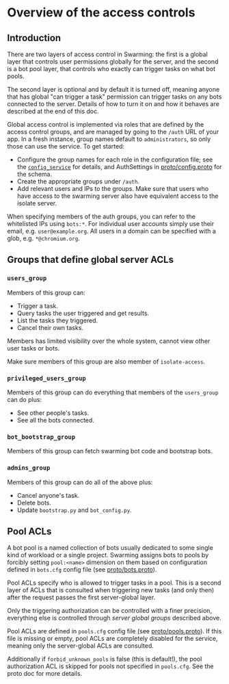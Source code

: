 # Overview of the access controls

## Introduction

There are two layers of access control in Swarming: the first is a global layer
that controls user permissions globally for the server, and the second is
a bot pool layer, that controls who exactly can trigger tasks on what bot pools.

The second layer is optional and by default it is turned off, meaning anyone
that has global "can trigger a task" permission can trigger tasks on any bots
connected to the server. Details of how to turn it on and how it behaves are
described at the end of this doc.

Global access control is implemented via roles that are defined by the
access control groups, and are managed by going to the `/auth` URL of
your app. In a fresh instance, group names default to
`administrators`, so only those can use the service.  To get started:

* Configure the group names for each role in the configuration file;
  see the [`config_service`](../../config_service) for details, and
  AuthSettings in [proto/config.proto](../proto/config.proto) for the
  schema.
* Create the appropriate groups under `/auth`.
* Add relevant users and IPs to the groups.  Make sure that users who
  have access to the swarming server also have equivalent access to
  the isolate server.

When specifying members of the auth groups, you can refer to the whitelisted IPs
using `bots:*`. For individual user accounts simply use their email,
e.g. `user@example.org`.  All users in a domain can be specified with a glob,
e.g. `*@chromium.org`.


## Groups that define global server ACLs

### `users_group`

Members of this group can:

*   Trigger a task.
*   Query tasks the user triggered and get results.
*   List the tasks they triggered.
*   Cancel their own tasks.

Members has limited visibility over the whole system, cannot view other user
tasks or bots.

Make sure members of this group are also member of `isolate-access`.

### `privileged_users_group`

Members of this group can do everything that members of the `users_group` can do
plus:

*   See other people's tasks.
*   See all the bots connected.

### `bot_bootstrap_group`

Members of this group can fetch swarming bot code and bootstrap bots.

### `admins_group`

Members of this group can do all of the above plus:

*   Cancel anyone's task.
*   Delete bots.
*   Update `bootstrap.py` and `bot_config.py`.


## Pool ACLs

A bot pool is a named collection of bots usually dedicated to some single
kind of workload or a single project. Swarming assigns bots to pools by forcibly
setting `pool:<name>` dimension on them based on configuration defined in
`bots.cfg` config file (see [proto/bots.proto](../proto/bots.proto)).

Pool ACLs specify who is allowed to trigger tasks in a pool. This is a second
layer of ACLs that is consulted when triggering new tasks (and only then) after
the request passes the first server-global layer.

Only the triggering authorization can be controlled with a finer precision,
everything else is controlled through *server global groups* described above.

Pool ACLs are defined in `pools.cfg` config file (see
[proto/pools.proto](../proto/pools.proto)). If this file is missing or empty,
pool ACLs are completely disabled for the service, meaning only the
server-global ACLs are consulted.

Additionally if `forbid_unknown_pools` is false (this is default!), the pool
authorization ACL is skipped for pools not specified in `pools.cfg`. See the
proto doc for more details.
